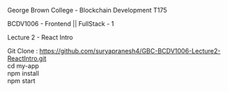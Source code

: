George Brown College - Blockchain Development T175

BCDV1006 - Frontend || FullStack - 1

Lecture 2 - React Intro


  Git Clone : https://github.com/suryapranesh4/GBC-BCDV1006-Lecture2-ReactIntro.git <br />
  cd my-app <br />
  npm install <br />
  npm start
